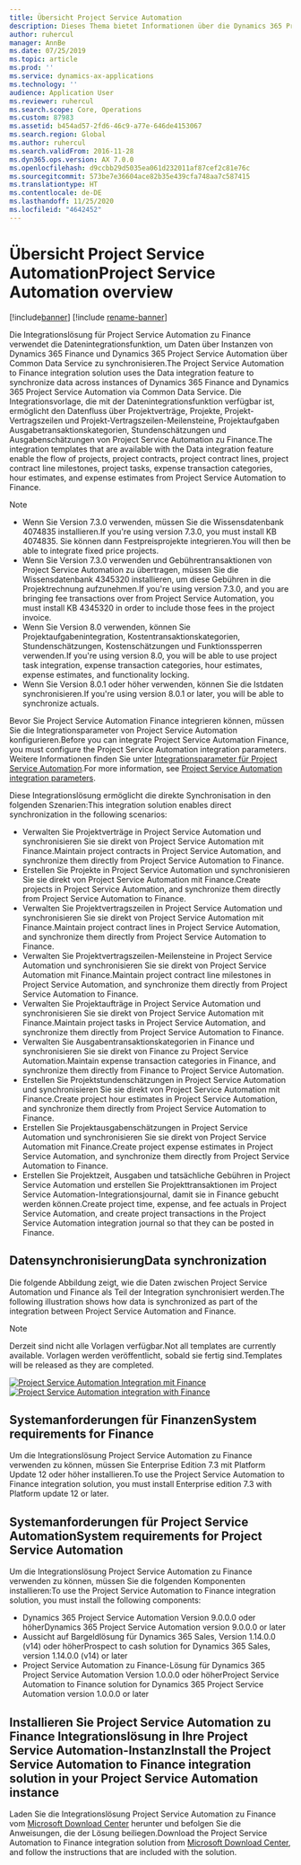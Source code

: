 ```yaml
---
title: Übersicht Project Service Automation
description: Dieses Thema bietet Informationen über die Dynamics 365 Project Service Automation zu Dynamics 365 Finance Integrationslösung.
author: ruhercul
manager: AnnBe
ms.date: 07/25/2019
ms.topic: article
ms.prod: ''
ms.service: dynamics-ax-applications
ms.technology: ''
audience: Application User
ms.reviewer: ruhercul
ms.search.scope: Core, Operations
ms.custom: 87983
ms.assetid: b454ad57-2fd6-46c9-a77e-646de4153067
ms.search.region: Global
ms.author: ruhercul
ms.search.validFrom: 2016-11-28
ms.dyn365.ops.version: AX 7.0.0
ms.openlocfilehash: d9ccbb29d5035ea061d232011af87cef2c81e76c
ms.sourcegitcommit: 573be7e36604ace82b35e439cfa748aa7c587415
ms.translationtype: HT
ms.contentlocale: de-DE
ms.lasthandoff: 11/25/2020
ms.locfileid: "4642452"
---
```

# <a name="project-service-automation-overview"></a><span data-ttu-id="35fa8-103">Übersicht Project Service Automation</span><span class="sxs-lookup"><span data-stu-id="35fa8-103">Project Service Automation overview</span></span>

[!include[banner](../includes/banner.md)]
[!include [rename-banner](~/includes/cc-data-platform-banner.md)]

<span data-ttu-id="35fa8-104">Die Integrationslösung für Project Service Automation zu Finance verwendet die Datenintegrationsfunktion, um Daten über Instanzen von Dynamics 365 Finance und Dynamics 365 Project Service Automation über Common Data Service zu synchronisieren.</span><span class="sxs-lookup"><span data-stu-id="35fa8-104">The Project Service Automation to Finance integration solution uses the Data integration feature to synchronize data across instances of Dynamics 365 Finance and Dynamics 365 Project Service Automation via Common Data Service.</span></span> <span data-ttu-id="35fa8-105">Die Integrationsvorlage, die mit der Datenintegrationsfunktion verfügbar ist, ermöglicht den Datenfluss über Projektverträge, Projekte, Projekt-Vertragszeilen und Projekt-Vertragszeilen-Meilensteine, Projektaufgaben Ausgabetransaktionskategorien, Stundenschätzungen und Ausgabenschätzungen von Project Service Automation zu Finance.</span><span class="sxs-lookup"><span data-stu-id="35fa8-105">The integration templates that are available with the Data integration feature enable the flow of projects, project contracts, project contract lines, project contract line milestones, project tasks, expense transaction categories, hour estimates, and expense estimates from Project Service Automation to Finance.</span></span>

> [!NOTE]
> - <span data-ttu-id="35fa8-106">Wenn Sie Version 7.3.0 verwenden, müssen Sie die Wissensdatenbank 4074835 installieren.</span><span class="sxs-lookup"><span data-stu-id="35fa8-106">If you're using version 7.3.0, you must install KB 4074835.</span></span> <span data-ttu-id="35fa8-107">Sie können dann Festpreisprojekte integrieren.</span><span class="sxs-lookup"><span data-stu-id="35fa8-107">You will then be able to integrate fixed price projects.</span></span>
> - <span data-ttu-id="35fa8-108">Wenn Sie Version 7.3.0 verwenden und Gebührentransaktionen von Project Service Automation zu übertragen, müssen Sie die Wissensdatenbank 4345320 installieren, um diese Gebühren in die Projektrechnung aufzunehmen.</span><span class="sxs-lookup"><span data-stu-id="35fa8-108">If you're using version 7.3.0, and you are bringing fee transactions over from Project Service Automation, you must install KB 4345320 in order to include those fees in the project invoice.</span></span>
> - <span data-ttu-id="35fa8-109">Wenn Sie Version 8.0 verwenden, können Sie Projektaufgabenintegration, Kostentransaktionskategorien, Stundenschätzungen, Kostenschätzungen und Funktionssperren verwenden.</span><span class="sxs-lookup"><span data-stu-id="35fa8-109">If you're using version 8.0, you will be able to use project task integration, expense transaction categories, hour estimates, expense estimates, and functionality locking.</span></span>
> - <span data-ttu-id="35fa8-110">Wenn Sie Version 8.0.1 oder höher verwenden, können Sie die Istdaten synchronisieren.</span><span class="sxs-lookup"><span data-stu-id="35fa8-110">If you're using version 8.0.1 or later, you will be able to synchronize actuals.</span></span>

<span data-ttu-id="35fa8-111">Bevor Sie Project Service Automation Finance integrieren können, müssen Sie die Integrationsparameter von Project Service Automation konfigurieren.</span><span class="sxs-lookup"><span data-stu-id="35fa8-111">Before you can integrate Project Service Automation Finance, you must configure the Project Service Automation integration parameters.</span></span> <span data-ttu-id="35fa8-112">Weitere Informationen finden Sie unter [Integrationsparameter für Project Service Automation](PSA-parameters.md).</span><span class="sxs-lookup"><span data-stu-id="35fa8-112">For more information, see [Project Service Automation integration parameters](PSA-parameters.md).</span></span>

<span data-ttu-id="35fa8-113">Diese Integrationslösung ermöglicht die direkte Synchronisation in den folgenden Szenarien:</span><span class="sxs-lookup"><span data-stu-id="35fa8-113">This integration solution enables direct synchronization in the following scenarios:</span></span>

- <span data-ttu-id="35fa8-114">Verwalten Sie Projektverträge in Project Service Automation und synchronisieren Sie sie direkt von Project Service Automation mit Finance.</span><span class="sxs-lookup"><span data-stu-id="35fa8-114">Maintain project contracts in Project Service Automation, and synchronize them directly from Project Service Automation to Finance.</span></span>
- <span data-ttu-id="35fa8-115">Erstellen Sie Projekte in Project Service Automation und synchronisieren Sie sie direkt von Project Service Automation mit Finance.</span><span class="sxs-lookup"><span data-stu-id="35fa8-115">Create projects in Project Service Automation, and synchronize them directly from Project Service Automation to Finance.</span></span>
- <span data-ttu-id="35fa8-116">Verwalten Sie Projektvertragszeilen in Project Service Automation und synchronisieren Sie sie direkt von Project Service Automation mit Finance.</span><span class="sxs-lookup"><span data-stu-id="35fa8-116">Maintain project contract lines in Project Service Automation, and synchronize them directly from Project Service Automation to Finance.</span></span>
- <span data-ttu-id="35fa8-117">Verwalten Sie Projektvertragszeilen-Meilensteine in Project Service Automation und synchronisieren Sie sie direkt von Project Service Automation mit Finance.</span><span class="sxs-lookup"><span data-stu-id="35fa8-117">Maintain project contract line milestones in Project Service Automation, and synchronize them directly from Project Service Automation to Finance.</span></span>
- <span data-ttu-id="35fa8-118">Verwalten Sie Projektaufträge in Project Service Automation und synchronisieren Sie sie direkt von Project Service Automation mit Finance.</span><span class="sxs-lookup"><span data-stu-id="35fa8-118">Maintain project tasks in Project Service Automation, and synchronize them directly from Project Service Automation to Finance.</span></span>
- <span data-ttu-id="35fa8-119">Verwalten Sie Ausgabentransaktionskategorien in Finance und synchronisieren Sie sie direkt von Finance zu Project Service Automation.</span><span class="sxs-lookup"><span data-stu-id="35fa8-119">Maintain expense transaction categories in Finance, and synchronize them directly from Finance to Project Service Automation.</span></span>
- <span data-ttu-id="35fa8-120">Erstellen Sie Projektstundenschätzungen in Project Service Automation und synchronisieren Sie sie direkt von Project Service Automation mit Finance.</span><span class="sxs-lookup"><span data-stu-id="35fa8-120">Create project hour estimates in Project Service Automation, and synchronize them directly from Project Service Automation to Finance.</span></span>
- <span data-ttu-id="35fa8-121">Erstellen Sie Projektausgabenschätzungen in Project Service Automation und synchronisieren Sie sie direkt von Project Service Automation mit Finance.</span><span class="sxs-lookup"><span data-stu-id="35fa8-121">Create project expense estimates in Project Service Automation, and synchronize them directly from Project Service Automation to Finance.</span></span>
- <span data-ttu-id="35fa8-122">Erstellen Sie Projektzeit, Ausgaben und tatsächliche Gebühren in Project Service Automation und erstellen Sie Projekttransaktionen im Project Service Automation-Integrationsjournal, damit sie in Finance gebucht werden können.</span><span class="sxs-lookup"><span data-stu-id="35fa8-122">Create project time, expense, and fee actuals in Project Service Automation, and create project transactions in the Project Service Automation integration journal so that they can be posted in Finance.</span></span>

## <a name="data-synchronization"></a><span data-ttu-id="35fa8-123">Datensynchronisierung</span><span class="sxs-lookup"><span data-stu-id="35fa8-123">Data synchronization</span></span>

<span data-ttu-id="35fa8-124">Die folgende Abbildung zeigt, wie die Daten zwischen Project Service Automation und Finance als Teil der Integration synchronisiert werden.</span><span class="sxs-lookup"><span data-stu-id="35fa8-124">The following illustration shows how data is synchronized as part of the integration between Project Service Automation and Finance.</span></span>

> [!NOTE]
> <span data-ttu-id="35fa8-125">Derzeit sind nicht alle Vorlagen verfügbar.</span><span class="sxs-lookup"><span data-stu-id="35fa8-125">Not all templates are currently available.</span></span> <span data-ttu-id="35fa8-126">Vorlagen werden veröffentlicht, sobald sie fertig sind.</span><span class="sxs-lookup"><span data-stu-id="35fa8-126">Templates will be released as they are completed.</span></span>

<span data-ttu-id="35fa8-127">[![Project Service Automation Integration mit Finance](./media/PSA-integration.png)](./media/PSA-integration.png)</span><span class="sxs-lookup"><span data-stu-id="35fa8-127">[![Project Service Automation integration with Finance](./media/PSA-integration.png)](./media/PSA-integration.png)</span></span>

## <a name="system-requirements-for-finance"></a><span data-ttu-id="35fa8-128">Systemanforderungen für Finanzen</span><span class="sxs-lookup"><span data-stu-id="35fa8-128">System requirements for Finance</span></span>

<span data-ttu-id="35fa8-129">Um die Integrationslösung Project Service Automation zu Finance verwenden zu können, müssen Sie Enterprise Edition 7.3 mit Platform Update 12 oder höher installieren.</span><span class="sxs-lookup"><span data-stu-id="35fa8-129">To use the Project Service Automation to Finance integration solution, you must install Enterprise edition 7.3 with Platform update 12 or later.</span></span>

## <a name="system-requirements-for-project-service-automation"></a><span data-ttu-id="35fa8-130">Systemanforderungen für Project Service Automation</span><span class="sxs-lookup"><span data-stu-id="35fa8-130">System requirements for Project Service Automation</span></span>

<span data-ttu-id="35fa8-131">Um die Integrationslösung Project Service Automation zu Finance verwenden zu können, müssen Sie die folgenden Komponenten installieren:</span><span class="sxs-lookup"><span data-stu-id="35fa8-131">To use the Project Service Automation to Finance integration solution, you must install the following components:</span></span>

- <span data-ttu-id="35fa8-132">Dynamics 365 Project Service Automation Version 9.0.0.0 oder höher</span><span class="sxs-lookup"><span data-stu-id="35fa8-132">Dynamics 365 Project Service Automation version 9.0.0.0 or later</span></span>
- <span data-ttu-id="35fa8-133">Aussicht auf Bargeldlösung für Dynamics 365 Sales, Version 1.14.0.0 (v14) oder höher</span><span class="sxs-lookup"><span data-stu-id="35fa8-133">Prospect to cash solution for Dynamics 365 Sales, version 1.14.0.0 (v14) or later</span></span>
- <span data-ttu-id="35fa8-134">Project Service Automation zu Finance-Lösung für Dynamics 365 Project Service Automation Version 1.0.0.0 oder höher</span><span class="sxs-lookup"><span data-stu-id="35fa8-134">Project Service Automation to Finance solution for Dynamics 365 Project Service Automation version 1.0.0.0 or later</span></span>

## <a name="install-the-project-service-automation-to-finance-integration-solution-in-your-project-service-automation-instance"></a><span data-ttu-id="35fa8-135">Installieren Sie Project Service Automation zu Finance Integrationslösung in Ihre Project Service Automation-Instanz</span><span class="sxs-lookup"><span data-stu-id="35fa8-135">Install the Project Service Automation to Finance integration solution in your Project Service Automation instance</span></span>

<span data-ttu-id="35fa8-136">Laden Sie die Integrationslösung Project Service Automation zu Finance vom [Microsoft Download Center](https://www.microsoft.com/download/details.aspx?id=57016) herunter und befolgen Sie die Anweisungen, die der Lösung beiliegen.</span><span class="sxs-lookup"><span data-stu-id="35fa8-136">Download the Project Service Automation to Finance integration solution from [Microsoft Download Center](https://www.microsoft.com/download/details.aspx?id=57016), and follow the instructions that are included with the solution.</span></span>
